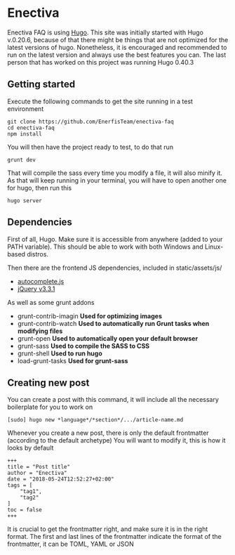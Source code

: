 # Enectiva
Enectiva FAQ is using [Hugo](https://gohugo.io/).
This site was initially started with Hugo v.0.20.6, because of that there might be things that are not optimized for the latest versions of hugo.
Nonetheless, it is encouraged and recommended to run on the latest version and always use the best features you can.
The last person that has worked on this project was running Hugo 0.40.3

## Getting started
Execute the following commands to get the site running in a test environment
```shell
git clone https://github.com/EnerfisTeam/enectiva-faq
cd enectiva-faq
npm install
```
You will then have the project ready to test, to do that run
```shell
grunt dev
```
That will compile the sass every time you modify a file, it will also minify it.
As that will keep running in your terminal, you will have to open another one for hugo, then run this
```shell
hugo server
```

## Dependencies
First of all, Hugo. Make sure it is accessible from anywhere (added to your PATH variable).
This should be able to work with both Windows and Linux-based distros.

Then there are the frontend JS dependencies, included in static/assets/js/
- [autocomplete.js](https://github.com/algolia/autocomplete.js)
- [jQuery v3.3.1](https://jquery.com/)

As well as some grunt addons
- grunt-contrib-imagin **Used for optimizing images**
- grunt-contrib-watch **Used to automatically run Grunt tasks when modifying files**
- grunt-open **Used to automatically open your default browser**
- grunt-sass **Used to compile the SASS to CSS**
- grunt-shell **Used to run hugo**
- load-grunt-tasks **Used for grunt-sass**

## Creating new post
You can create a post with this command, it will include all the necessary boilerplate for you to work on
```shell
[sudo] hugo new *language*/*section*/.../article-name.md
```

Whenever you create a new post, there is only the default frontmatter (according to the default archetype)
You will want to modify it, this is how it looks by default
```
+++
title = "Post title"
author = "Enectiva"
date = "2018-05-24T12:52:27+02:00"
tags = [
    "tag1",
    "tag2"
]
toc = false
+++
```

It is crucial to get the frontmatter right, and make sure it is in the right format.
The first and last lines of the frontmatter indicate the format of the frontmatter, it can be TOML, YAML or JSON